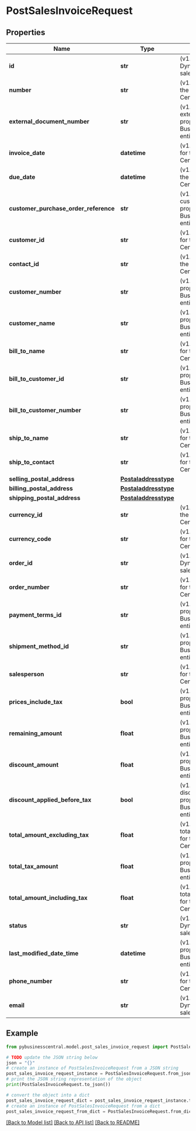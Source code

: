 # PostSalesInvoiceRequest


## Properties

Name | Type | Description | Notes
------------ | ------------- | ------------- | -------------
**id** | **str** | (v1.0) The id property for the Dynamics 365 Business Central salesInvoice entity | [optional] 
**number** | **str** | (v1.0) The number property for the Dynamics 365 Business Central salesInvoice entity | [optional] 
**external_document_number** | **str** | (v1.0) The externalDocumentNumber property for the Dynamics 365 Business Central salesInvoice entity | [optional] 
**invoice_date** | **datetime** | (v1.0) The invoiceDate property for the Dynamics 365 Business Central salesInvoice entity | [optional] 
**due_date** | **datetime** | (v1.0) The dueDate property for the Dynamics 365 Business Central salesInvoice entity | [optional] 
**customer_purchase_order_reference** | **str** | (v1.0) The customerPurchaseOrderReference property for the Dynamics 365 Business Central salesInvoice entity | [optional] 
**customer_id** | **str** | (v1.0) The customerId property for the Dynamics 365 Business Central salesInvoice entity | [optional] 
**contact_id** | **str** | (v1.0) The contactId property for the Dynamics 365 Business Central salesInvoice entity | [optional] 
**customer_number** | **str** | (v1.0) The customerNumber property for the Dynamics 365 Business Central salesInvoice entity | [optional] 
**customer_name** | **str** | (v1.0) The customerName property for the Dynamics 365 Business Central salesInvoice entity | [optional] 
**bill_to_name** | **str** | (v1.0) The billToName property for the Dynamics 365 Business Central salesInvoice entity | [optional] 
**bill_to_customer_id** | **str** | (v1.0) The billToCustomerId property for the Dynamics 365 Business Central salesInvoice entity | [optional] 
**bill_to_customer_number** | **str** | (v1.0) The billToCustomerNumber property for the Dynamics 365 Business Central salesInvoice entity | [optional] 
**ship_to_name** | **str** | (v1.0) The shipToName property for the Dynamics 365 Business Central salesInvoice entity | [optional] 
**ship_to_contact** | **str** | (v1.0) The shipToContact property for the Dynamics 365 Business Central salesInvoice entity | [optional] 
**selling_postal_address** | [**Postaladdresstype**](Postaladdresstype.md) |  | [optional] 
**billing_postal_address** | [**Postaladdresstype**](Postaladdresstype.md) |  | [optional] 
**shipping_postal_address** | [**Postaladdresstype**](Postaladdresstype.md) |  | [optional] 
**currency_id** | **str** | (v1.0) The currencyId property for the Dynamics 365 Business Central salesInvoice entity | [optional] 
**currency_code** | **str** | (v1.0) The currencyCode property for the Dynamics 365 Business Central salesInvoice entity | [optional] 
**order_id** | **str** | (v1.0) The orderId property for the Dynamics 365 Business Central salesInvoice entity | [optional] 
**order_number** | **str** | (v1.0) The orderNumber property for the Dynamics 365 Business Central salesInvoice entity | [optional] 
**payment_terms_id** | **str** | (v1.0) The paymentTermsId property for the Dynamics 365 Business Central salesInvoice entity | [optional] 
**shipment_method_id** | **str** | (v1.0) The shipmentMethodId property for the Dynamics 365 Business Central salesInvoice entity | [optional] 
**salesperson** | **str** | (v1.0) The salesperson property for the Dynamics 365 Business Central salesInvoice entity | [optional] 
**prices_include_tax** | **bool** | (v1.0) The pricesIncludeTax property for the Dynamics 365 Business Central salesInvoice entity | [optional] 
**remaining_amount** | **float** | (v1.0) The remainingAmount property for the Dynamics 365 Business Central salesInvoice entity | [optional] 
**discount_amount** | **float** | (v1.0) The discountAmount property for the Dynamics 365 Business Central salesInvoice entity | [optional] 
**discount_applied_before_tax** | **bool** | (v1.0) The discountAppliedBeforeTax property for the Dynamics 365 Business Central salesInvoice entity | [optional] 
**total_amount_excluding_tax** | **float** | (v1.0) The totalAmountExcludingTax property for the Dynamics 365 Business Central salesInvoice entity | [optional] 
**total_tax_amount** | **float** | (v1.0) The totalTaxAmount property for the Dynamics 365 Business Central salesInvoice entity | [optional] 
**total_amount_including_tax** | **float** | (v1.0) The totalAmountIncludingTax property for the Dynamics 365 Business Central salesInvoice entity | [optional] 
**status** | **str** | (v1.0) The status property for the Dynamics 365 Business Central salesInvoice entity | [optional] 
**last_modified_date_time** | **datetime** | (v1.0) The lastModifiedDateTime property for the Dynamics 365 Business Central salesInvoice entity | [optional] 
**phone_number** | **str** | (v1.0) The phoneNumber property for the Dynamics 365 Business Central salesInvoice entity | [optional] 
**email** | **str** | (v1.0) The email property for the Dynamics 365 Business Central salesInvoice entity | [optional] 

## Example

```python
from pybusinesscentral.model.post_sales_invoice_request import PostSalesInvoiceRequest

# TODO update the JSON string below
json = "{}"
# create an instance of PostSalesInvoiceRequest from a JSON string
post_sales_invoice_request_instance = PostSalesInvoiceRequest.from_json(json)
# print the JSON string representation of the object
print(PostSalesInvoiceRequest.to_json())

# convert the object into a dict
post_sales_invoice_request_dict = post_sales_invoice_request_instance.to_dict()
# create an instance of PostSalesInvoiceRequest from a dict
post_sales_invoice_request_from_dict = PostSalesInvoiceRequest.from_dict(post_sales_invoice_request_dict)
```
[[Back to Model list]](../README.md#documentation-for-models) [[Back to API list]](../README.md#documentation-for-api-endpoints) [[Back to README]](../README.md)


